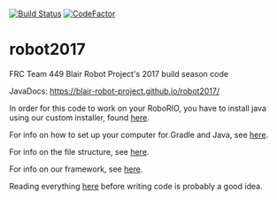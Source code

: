 [![Build Status](https://travis-ci.org/blair-robot-project/robot2017.svg?branch=master)](https://travis-ci.org/blair-robot-project/robot2017)
[![CodeFactor](https://www.codefactor.io/repository/github/blair-robot-project/robot2017/badge/master)](https://www.codefactor.io/repository/github/blair-robot-project/robot2017/overview/master)
# robot2017
FRC Team 449 Blair Robot Project's 2017 build season code

JavaDocs: https://blair-robot-project.github.io/robot2017/

In order for this code to work on your RoboRIO, you have to install
java using our custom installer, found [here](https://github.com/blair-robot-project/java-installer).

For info on how to set up your computer for Gradle and Java, see [here](
http://team449.shoutwiki.com/wiki/Software_Guide).

For info on the file structure, see [here](http://team449.shoutwiki.com/wiki/Filetree_Structure).

For info on our framework, see [here](http://team449.shoutwiki.com/wiki/Information_Hiding).

Reading everything [here](http://team449.shoutwiki.com/wiki/Category:Programming)
before writing code is probably a good idea.
